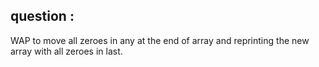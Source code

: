 ## question :
WAP to move all zeroes in any at the end of array and reprinting the new array with all zeroes in last.